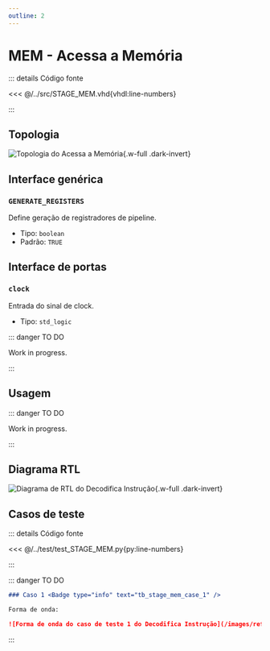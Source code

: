 ```yaml
---
outline: 2
---
```


# MEM - Acessa a Memória

::: details Código fonte <a href="https://github.com/pfeinsper/24a-CTI-RISCV/blob/main/src/STAGE_MEM.vhd" target="blank" style="float:right"><Badge type="tip" text="STAGE_MEM.vhd &boxbox;" /></a>

<<< @/../src/STAGE_MEM.vhd{vhdl:line-numbers}

:::

## Topologia

![Topologia do Acessa a Memória](/images/reference/components/stage_mem.drawio.svg){.w-full .dark-invert}

## Interface genérica

### `GENERATE_REGISTERS` <Badge type="tip" text="GENERIC" />

Define geração de registradores de pipeline.

- Tipo: `boolean `
- Padrão: `TRUE`

## Interface de portas

### `clock` <Badge type="warning" text="INPUT" />

Entrada do sinal de clock.

- Tipo: `std_logic`

::: danger TO DO

Work in progress.

:::

## Usagem

::: danger TO DO

Work in progress.

:::

## Diagrama RTL

![Diagrama de RTL do Decodifica Instrução](/images/reference/components/stage_mem_netlist.svg){.w-full .dark-invert}

## Casos de teste

::: details Código fonte <a href="https://github.com/pfeinsper/24a-CTI-RISCV/blob/main/test/test_STAGE_MEM.py" target="blank" style="float:right"><Badge type="tip" text="test_STAGE_MEM.py &boxbox;" /></a>

<<< @/../test/test_STAGE_MEM.py{py:line-numbers}

:::

::: danger TO DO

```md
### Caso 1 <Badge type="info" text="tb_stage_mem_case_1" />

Forma de onda:

![Forma de onda do caso de teste 1 do Decodifica Instrução](/images/reference/components/tb_stage_mem_case_1.svg){.w-full .dark-invert}
```

:::
